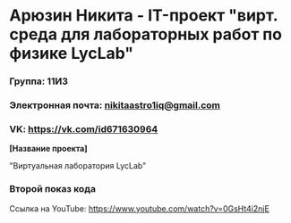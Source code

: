 # Арюзин Никита - IT-проект "вирт. среда для лабораторных работ по физике LycLab"
### Группа: 11И3
###  Электронная почта: nikitaastro1iq@gmail.com
###  VK: https://vk.com/id671630964

**[Название проекта]**

"Виртуальная лаборатория LycLab"
### Второй показ кода
Ссылка на YouTube: https://www.youtube.com/watch?v=0GsHt4i2njE
